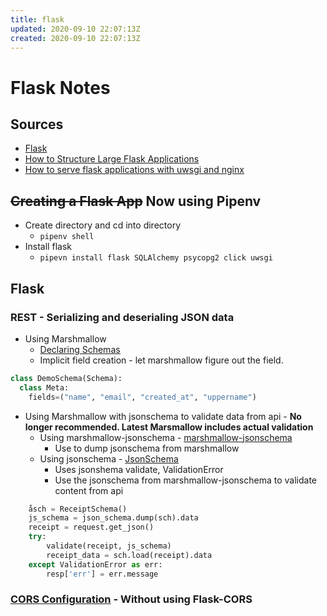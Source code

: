 ```yaml
---
title: flask
updated: 2020-09-10 22:07:13Z
created: 2020-09-10 22:07:13Z
---
```


# Flask Notes

## Sources
* [Flask](http://flask.pocoo.org)
* [How to Structure Large Flask Applications](https://www.digitalocean.com/community/tutorials/how-to-structure-large-flask-applications)
* [How to serve flask applications with uwsgi and nginx](https://www.digitalocean.com/community/tutorials/how-to-serve-flask-applications-with-uwsgi-and-nginx-on-ubuntu-14-04)

## ~~Creating a Flask App~~ Now using Pipenv
* Create directory and cd into directory
  * `pipenv shell`
* Install flask
  * `pipevn install flask SQLAlchemy psycopg2 click uwsgi`

## Flask
### REST - Serializing and deserialing JSON data
* Using Marshmallow
    * [Declaring Schemas](https://marshmallow.readthedocs.io/en/latest/quickstart.html#declaring-schemas)
    * Implicit field creation - let marshmallow figure out the field.
```python
class DemoSchema(Schema):
  class Meta:
    fields=("name", "email", "created_at", "uppername")
```
* Using Marshmallow with jsonschema to validate data from api - **No longer recommended. Latest Marsmallow includes actual validation**
    * Using marshmallow-jsonschema - [marshmallow-jsonschema](https://github.com/fuhrysteve/marshmallow-jsonschema)
        * Use to dump jsonschema from marshmallow
    * Using jsonschema - [JsonSchema](https://github.com/Julian/jsonschema)
        * Uses jsonshema validate, ValidationError
        * Use the jsonschema from marshmallow-jsonschema to validate content from api
```python
    åsch = ReceiptSchema()
    js_schema = json_schema.dump(sch).data
    receipt = request.get_json()
    try:
        validate(receipt, js_schema)
        receipt_data = sch.load(receipt).data
    except ValidationError as err:
        resp['err'] = err.message
```

### [CORS Configuration](/api/CORS%20with%20FLASK%20without%20Flask-CORS/) - Without using Flask-CORS
